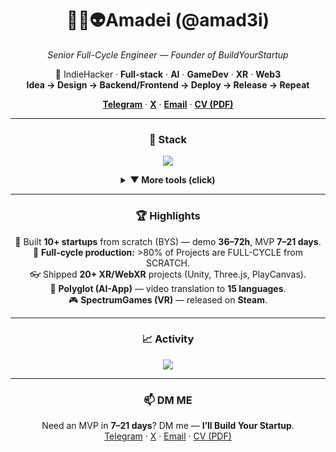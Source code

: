 <h1 align="center">🖖🏻👽Amadei (@amad3i)</h1>
<p align="center"><i>Senior Full-Cycle Engineer — Founder of BuildYourStartup</i></p>

<p align="center">
  🚀 IndieHacker · <b>Full-stack</b> · <b>AI</b> · <b>GameDev</b> · <b>XR</b> · <b>Web3</b><br/>
  <b>Idea → Design → Backend/Frontend → Deploy → Release → Repeat</b>
</p>

<p align="center">
  <b><a href="https://t.me/Amad3i">Telegram</a></b> ·
  <b><a href="https://twitter.com/amad3i">X</a></b> ·
  <b><a href="mailto:IBuildYourStartup@gmail.com">Email</a></b> ·
  <b><a href="./Amad3i%20CV.pdf">CV (PDF)</a></b>
</p>

<hr/>

<h3 align="center">🧠 Stack</h3>

<p align="center">
  <img src="https://skillicons.dev/icons?i=go,nodejs,py,express,nestjs,fastapi,django,prisma,graphql,solidity,unity,cs,threejs,blender,ts,js,react,nextjs,vue,nuxtjs,tailwind,postgres,redis,kafka,rabbitmq,docker,kubernetes,nginx,git,github,githubactions,linux,aws,vercel,cloudflare,grafana,prometheus,sentry,postman,cypress,jest,vitest,electron,vite,webpack,figma,ai,ps&perline=12&theme=dark" />
</p>



<details align="center">
<summary><b>▼ More tools (click)</b></summary>
<div align="center">

<b>Backend</b><br/>
Go, Node.js (Express/NestJS/Fastify), Python (FastAPI/Django)<br/>
gRPC/REST, WebSockets, OAuth2/OIDC, JWT<br/>
Rate-limiting, caching, CQRS, idempotency/outbox<br/><br/>

<b>Frontend</b><br/>
React/Next.js (SSR/ISR), Vue/Nuxt, TypeScript<br/>
Zustand, React Query, RHF/Zod<br/>
Tailwind, Vite/Webpack, PWA<br/>
Playwright, Cypress, Jest, Storybook<br/><br/>

<b>XR / GameDev</b><br/>
Unity (URP), Photon PUN<br/>
WebXR (8th Wall/Zappar/AR.js)<br/>
Three.js/PlayCanvas<br/>
GLTF/KTX2/Basis, meshopt, baked GI<br/>
Shaders (HLSL/Shader Graph)<br/><br/>

<b>Web3</b><br/>
Solidity (Hardhat/Foundry), ERC-20/721/1155/4337, EIP-712<br/>
Ethers.js/viem, The Graph, Chainlink<br/>
WalletConnect/MetaMask, L2 (OP/Arb/zkSync)<br/>
Alchemy/Infura<br/><br/>

<b>Datastores & MQ</b><br/>
PostgreSQL, Redis, Kafka, RabbitMQ<br/>
Transactions, migrations, indexing<br/>
Performance tuning, DLQ<br/><br/>

<b>DevOps / GitOps / Infra / Observability</b><br/>
Docker/Compose, Kubernetes/k3s, Helm, ArgoCD<br/>
NGINX, TLS, HTTP/2/3 (QUIC), Blue-Green/Canary<br/>
OpenTelemetry, Prometheus/VictoriaMetrics, Grafana/Loki/Tempo, Sentry<br/>
GitHub Actions, Linux, AWS, Vercel, Cloudflare

</div>
</details>


<hr/>

<h3 align="center">🏆 Highlights</h3>
<p align="center">
  🚀 Built <b>10+ startups</b> from scratch (BYS) — demo <b>36–72h</b>, MVP <b>7–21 days</b>.<br/>
  🧱 <b>Full-cycle production:</b> >80% of Projects are FULL-CYCLE from SCRATCH.<br/>
  👓 Shipped <b>20+ XR/WebXR</b> projects (Unity, Three.js, PlayCanvas).<br/>
  🧠 <b>Polyglot (AI-App)</b> — video translation to <b>15 languages</b>.<br/>
  🎮 <b>SpectrumGames (VR)</b> — released on <b>Steam</b>.
</p>

<hr/>

<h3 align="center">📈 Activity</h3>
<p align="center">
  <img src="https://github-readme-activity-graph.vercel.app/graph?username=amad3i&theme=react-dark&hide_border=true&area=true&custom_title=Amadei's%20Contribution%20Graph" />
</p>

<hr/>

<h3 align="center">📫 DM ME</h3>
<p align="center">
  Need an MVP in <b>7–21 days</b>? DM me — <b>I’ll Build Your Startup</b>.<br/>
  <a href="https://t.me/Amad3i">Telegram</a> · <a href="https://twitter.com/amad3i">X</a> · <a href="mailto:IBuildYourStartup@gmail.com">Email</a> · <a href="./CV_EN.pdf">CV (PDF)</a>
</p>
